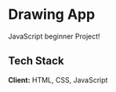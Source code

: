 
# Drawing App

JavaScript beginner Project!   




## Tech Stack

**Client:** HTML, CSS, JavaScript



